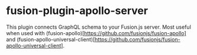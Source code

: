 # fusion-plugin-apollo-server

This plugin connects GraphQL schema to your Fusion.js server. Most useful when used with (fusion-apollo)[https://github.com/fusionjs/fusion-apollo] and (fusion-apollo-universal-client)[https://github.com/fusionjs/fusion-apollo-universal-client].
